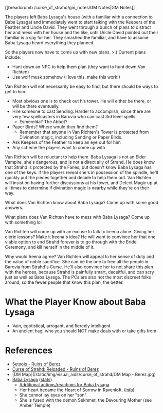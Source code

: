 [[breadcrumb /curse_of_strahd/gm_notes/GM Notes|GM Notes]]

<script type="module">
    import { init_links } from "/js/common/visual_aid_backend.js";
    init_links();
</script>

The players left Baba Lysaga's house (with a familiar with a connection to Baba Lysaga) and immediately went to start talking with the Keepers of the Feather and Uncle David. They went through a bunch of plans to distract her and mess with her house and the like, until Uncle David pointed out their familiar is a spy for her. They smashed the familiar, and have to assume Baba Lysaga heard everything they planned.

So the players now have to come up with new plans. >:) Current plans include:

* Hunt down an NPC to help them plan (they want to hunt down Van Richten)
* Use wolf musk somehow (I love this, make this work!)

Van Richten will not necessarily be easy to find, but there should be ways to get to him.

* Most obvious one is to check out his tower. He will either be there, or will be there eventually.
* Hire someone to cast Sending. Harder to accomplish, since there are very few spellcasters in Barovia who can cast 3rd level spells.
  * Esmerelda? The Abbot?
* Paper Birds? Where would they find them?
  * Remember that anyone in Van Richten's Tower is protected from Divination magic, including Sending or Paper Birds.
* Ask Keepers of the Feather to keep an eye out for him
* Any scheme the players want to come up with

Van Richten will be reluctant to help them. Baba Lysaga is not an Elder Vampire, she's dangerous, and is not a direct ally of Strahd. He does know that Strahd is protected by the Fanes, but doesn't know Baba Lysaga has one of the keys. If the players reveal she's in possession of the spindle, he'll quickly put the pieces together and decide to help them out. Van Richten will insist on having further discussions at his tower, and Detect Magic up at all times to determine if divination magic is nearby while they're on their way.

What does Van Richten know about Baba Lysaga? Come up with some good answers.

What plans does Van Richten have to mess with Baba Lysaga? Come up with something lol

Van Richten will come up with an excuse to talk to Ireena alone. Giving her cleric lessons? Make it Ireena's idea? He will want to convince her that one viable option to end Strahd forever is to go through with the Bride Ceremony, and kill herself in the middle of it. 

Why would Ireena agree? Van Richten will appeal to her sense of duty and the value of noble sacrifice. She can be the one to free all the people in Barovia from Strahd's Curse. He'll also convince her to not share this plan with the heroes, because Strahd is painfully smart, deceitful, and can scry just as well as Baba Lysaga. The PCs are also not the most discreet folks around, so the fewer people that know this plan, the better.

# What the Player Know about Baba Lysaga

* Vain, egotistical, arrogant, and fiercely intelligent
* An ancient hag, who you should NOT make deals with or take gifts from

# References

* [5etools - Ruins of Berez](https://5e.tools/adventure.html#cos,11)
* [Curse of Strahd: Reloaded - Ruins of Berez](https://docs.google.com/document/d/181PaAJTefUhlK-x9EAQDK1Yt70n9eZBXZU6kehKNfX8/view)
* [DM Map](/static/img/visual_aids/curse_of_strahd/DM Map - Berez.jpg)
* [Baba Lysaga](^curse_of_strahd/baba_lysaga.jpg) ([stats](https://5e.tools/bestiary.html#baba%20lysaga_cos))
    * [Additional actions/reactions for Baba Lysaga](https://old.reddit.com/r/mattcolville/comments/dwhbuq/actionoriented_baba_lysaga_curse_of_strahd/)
    * Her heart became the Heart of Sorrow in Ravenloft. ([info](https://old.reddit.com/r/CurseofStrahd/comments/j1kkel/giving_baba_lysaga_her_rightful_place_in_the_story/))
    * She cannot lay eyes on her "son".
    * She is fused with the demon Sekhmet, the Devouring Mother (see Amber Temple)
